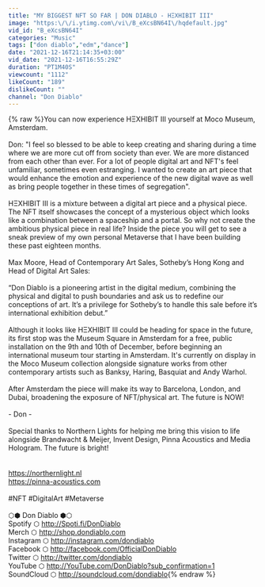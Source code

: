 ```yaml
---
title: "MY BIGGEST NFT SO FAR | DON DIABLO - HΞXHIBIT III"
image: "https:\/\/i.ytimg.com\/vi\/B_eXcsBN64I\/hqdefault.jpg"
vid_id: "B_eXcsBN64I"
categories: "Music"
tags: ["don diablo","edm","dance"]
date: "2021-12-16T21:14:35+03:00"
vid_date: "2021-12-16T16:55:29Z"
duration: "PT1M40S"
viewcount: "1112"
likeCount: "189"
dislikeCount: ""
channel: "Don Diablo"
---
```

{% raw %}You can now experience HΞXHIBIT III yourself at Moco Museum, Amsterdam. <br /><br />Don: &quot;I feel so blessed to be able to keep creating and sharing during a time where we are more cut off from society than ever. We are more distanced from each other than ever. For a lot of people digital art and NFT's feel unfamiliar, sometimes even estranging. I wanted to create an art piece that would enhance the emotion and experience of the new digital wave as well as bring people together in these times of segregation&quot;. <br /><br />HΞXHIBIT III is a mixture between a digital art piece and a physical piece. The NFT itself showcases the concept of a mysterious object which looks like a combination between a spaceship and a portal. So why not create the ambitious physical piece in real life? Inside the piece you will get to see a sneak preview of my own personal Metaverse that I have been building these past eighteen months. <br /><br />Max Moore, Head of Contemporary Art Sales, Sotheby’s Hong Kong and Head of Digital Art Sales:<br /><br />“Don Diablo is a pioneering artist in the digital medium, combining the physical and digital to push boundaries and ask us to redefine our conceptions of art. It’s a privilege for Sotheby’s to handle this sale before it’s international exhibition debut.”<br /><br />Although it looks like HΞXHIBIT III could be heading for space in the future, its first stop was the Museum Square in Amsterdam for a free, public installation on the 9th and 10th of December, before beginning an international museum tour starting in Amsterdam.  It's currently on display in the Moco Museum collection alongside signature works from other contemporary artists such as Banksy, Haring, Basquiat and Andy Warhol. <br /><br />After Amsterdam the piece will make its way to Barcelona, London, and Dubai, broadening the exposure of NFT/physical art. The future is NOW! <br /><br />- Don - <br /><br />Special thanks to Northern Lights for helping me bring this vision to life alongside Brandwacht &amp; Meijer, Invent Design, Pinna Acoustics and Media Hologram. The future is bright! <br /><br /><br /><a rel="nofollow" target="blank" href="https://northernlight.nl">https://northernlight.nl</a><br /><a rel="nofollow" target="blank" href="https://pinna-acoustics.com">https://pinna-acoustics.com</a><br /><br />#NFT #DigitalArt #Metaverse  <br /><br />⬡⬢ Don Diablo ⬢⬡<br />Spotify ⬡ <a rel="nofollow" target="blank" href="http://Spoti.fi/DonDiablo">http://Spoti.fi/DonDiablo</a><br />Merch ⬡ <a rel="nofollow" target="blank" href="http://shop.dondiablo.com">http://shop.dondiablo.com</a><br />Instagram ⬡ <a rel="nofollow" target="blank" href="http://instagram.com/dondiablo">http://instagram.com/dondiablo</a><br />Facebook ⬡ <a rel="nofollow" target="blank" href="http://facebook.com/OfficialDonDiablo">http://facebook.com/OfficialDonDiablo</a><br />Twitter ⬡ <a rel="nofollow" target="blank" href="http://twitter.com/dondiablo">http://twitter.com/dondiablo</a><br />YouTube ⬡ <a rel="nofollow" target="blank" href="http://YouTube.com/DonDiablo?sub_confirmation=1">http://YouTube.com/DonDiablo?sub_confirmation=1</a><br />SoundCloud ⬡ <a rel="nofollow" target="blank" href="http://soundcloud.com/dondiablo">http://soundcloud.com/dondiablo</a>{% endraw %}

